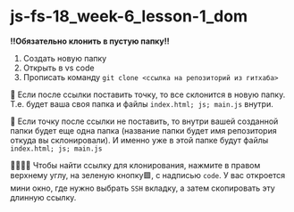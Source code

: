 # js-fs-18_week-6_lesson-1_dom

**‼️Обязательно клонить в пустую папку‼️**

1. Создать новую папку
2. Открыть в vs code
3. Прописать команду ```git clone <ссылка на репозиторий из гитхаба>```

📂 Если после ссылки поставить точку, то все склонится в новую папку. 
Т.е. будет ваша своя папка и файлы ```index.html; js; main.js``` внутри.

📂 Если точку после ссылки не поставить, то внутри вашей созданной папки будет еще одна папка (название папки будет имя репозитория откуда вы склонировали).
И именно уже в этой папке будут файлы ```index.html; js; main.js```

👩‍💻🧑‍💻 Чтобы найти ссылку для клонирования, нажмите в правом верхнему углу,
на зеленую кнопку🟩, с надписью ```code```. 
У вас откроется мини окно, где нужно выбрать ```SSH``` вкладку, а затем скопировать эту длинную ссылку.
